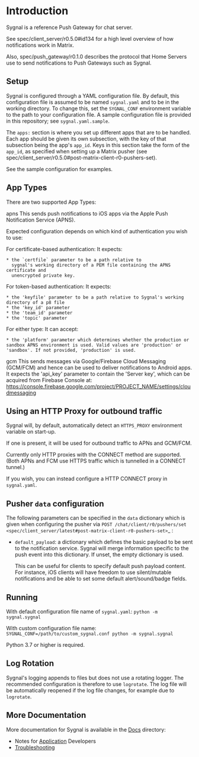 # Introduction

Sygnal is a reference Push Gateway for chat server.

See spec/client_server/r0.5.0#id134
for a high level overview of how notifications work in Matrix.

Also, spec/push_gateway/r0.1.0
describes the protocol that Home Servers use to send notifications to Push Gateways such as Sygnal.

## Setup

Sygnal is configured through a YAML configuration file.
By default, this configuration file is assumed to be named `sygnal.yaml` and to be in the working directory.
To change this, set the `SYGNAL_CONF` environment variable to the path to your configuration file.
A sample configuration file is provided in this repository;
see `sygnal.yaml.sample`.

The `apps:` section is where you set up different apps that are to be handled.
Each app should be given its own subsection, with the key of that subsection being the app's `app_id`.
Keys in this section take the form of the `app_id`, as specified when setting up a Matrix pusher
(see spec/client_server/r0.5.0#post-matrix-client-r0-pushers-set).

See the sample configuration for examples.

## App Types

There are two supported App Types:

apns
  This sends push notifications to iOS apps via the Apple Push Notification
  Service (APNS).

  Expected configuration depends on which kind of authentication you wish to use:

  For certificate-based authentication:
    It expects:

    * the `certfile` parameter to be a path relative to
      sygnal's working directory of a PEM file containing the APNS certificate and
      unencrypted private key.

  For token-based authentication:
    It expects:

    * the 'keyfile' parameter to be a path relative to Sygnal's working directory of a p8 file
    * the 'key_id' parameter
    * the 'team_id' parameter
    * the 'topic' parameter

  For either type:
    It can accept:

    * the 'platform' parameter which determines whether the production or sandbox APNS environment is used. Valid values are 'production' or 'sandbox'. If not provided, 'production' is used.

gcm
  This sends messages via Google/Firebase Cloud Messaging (GCM/FCM) and hence can be used
  to deliver notifications to Android apps. It expects the 'api_key' parameter
  to contain the 'Server key', which can be acquired from Firebase Console at:
  <https://console.firebase.google.com/project/PROJECT_NAME/settings/cloudmessaging>

## Using an HTTP Proxy for outbound traffic

Sygnal will, by default, automatically detect an `HTTPS_PROXY`
environment variable on start-up.

If one is present, it will be used for outbound traffic to APNs and GCM/FCM.

Currently only HTTP proxies with the CONNECT method are supported.
(Both APNs and FCM use HTTPS traffic which is tunnelled in a CONNECT tunnel.)

If you wish, you can instead configure a HTTP CONNECT proxy in `sygnal.yaml`.

## Pusher `data` configuration

The following parameters can be specified in the `data` dictionary which is given when configuring the pusher
via `POST /chat/client/r0/pushers/set <spec/client_server/latest#post-matrix-client-r0-pushers-set>`_ :

* `default_payload`: a dictionary which defines the basic payload to be sent to the notification service.
  Sygnal will merge information specific to the push event into this dictionary. If unset, the empty dictionary is used.

  This can be useful for clients to specify default push payload content. For instance, iOS clients will have
  freedom to use silent/mutable notifications and be able to set some default alert/sound/badge fields.

## Running

With default configuration file name of `sygnal.yaml`:
    `python -m sygnal.sygnal`

With custom configuration file name:
    `SYGNAL_CONF=/path/to/custom_sygnal.conf python -m sygnal.sygnal`

Python 3.7 or higher is required.

## Log Rotation

Sygnal's logging appends to files but does not use a rotating logger.
The recommended configuration is therefore to use `logrotate`.
The log file will be automatically reopened if the log file changes, for example
due to `logrotate`.

## More Documentation

More documentation for Sygnal is available in the [Docs](./docs) directory:

* Notes for [Application](./docs/applications.md) Developers
* [Troubleshooting](./docs/troubleshooting.md)
